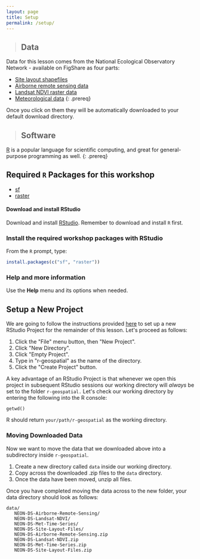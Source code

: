 ```yaml
---
layout: page
title: Setup
permalink: /setup/
---
```

> ## Data
Data for this lesson comes from the National Ecological Observatory Network - available on FigShare as four parts:
* [Site layout shapefiles](https://ndownloader.figshare.com/files/3708751)
* [Airborne remote sensing data](https://ndownloader.figshare.com/files/3701578)
* [Landsat NDVI raster data](https://ndownloader.figshare.com/files/4933582)
* [Meteorological data](https://ndownloader.figshare.com/files/3701572)
{: .prereq}

Once you click on them they will be automatically downloaded to your default download directory.

> ## Software
[R](http://cran.r-project.org) is a popular language for scientific computing, and great for general-purpose programming as well.
{: .prereq}

## Required `R` Packages for this workshop

* [sf](https://cran.r-project.org/package=sf)
* [raster](https://cran.r-project.org/package=sf)

#### Download and install RStudio

Download and install [RStudio](https://www.rstudio.com/products/rstudio/download/#download).
Remember to download and install `R` first.

### Install the required workshop packages with RStudio

From the `R` prompt, type:

```r
install.packages(c("sf", "raster"))
```

### Help and more information

Use the **Help** menu and its options when needed.

## Setup a New Project

We are going to follow the instructions provided [here](http://www.datacarpentry.org/r-intro-geospatial/02-project-intro/)
 to set up a new RStudio Project for the remainder of this lesson.
Let's proceed as follows:

1. Click the "File" menu button, then "New Project".
2. Click "New Directory".
3. Click "Empty Project".
4. Type in "r-geospatial" as the name of the directory.
5. Click the "Create Project" button.

A key advantage of an RStudio Project is that whenever we open this project in
  subsequent RStudio sessions our working directory will *always* be set to the
  folder `r-geospatial.`
Let's check our working directory by entering the following into the R console:

```{r}
getwd()
```

R should return `your/path/r-geospatial` as the working directory.

### Moving Downloaded Data

Now we want to move the data that we downloaded above into a subdirectory
 inside `r-geospatial`.

1. Create a new directory called `data` inside our working directory.
2. Copy across the downloaded .zip files to the `data` directory.
3. Once the data have been moved, unzip all files.

Once you have completed moving the data across to the new folder,
 your data directory should look as follows:

 ```
 data/
    NEON-DS-Airborne-Remote-Sensing/
    NEON-DS-Landsat-NDVI/
    NEON-DS-Met-Time-Series/
    NEON-DS-Site-Layout-Files/
    NEON-DS-Airborne-Remote-Sensing.zip
    NEON-DS-Landsat-NDVI.zip
    NEON-DS-Met-Time-Series.zip
    NEON-DS-Site-Layout-Files.zip
 ```
